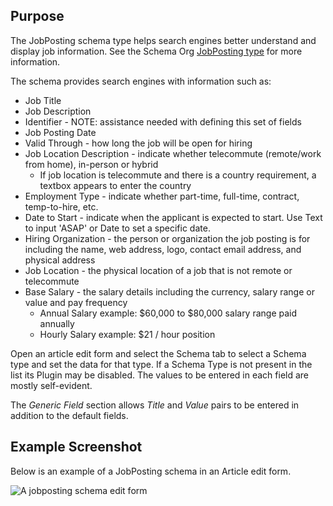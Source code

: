 <!-- Filename: J5.x:Schema_org/Type_JobPosting_-_Using_JobPosting_Plugin / Display title: Schema.org - JobPosting -->

## Purpose

The JobPosting schema type helps search engines better understand and display job information. See the Schema Org [JobPosting type](https://schema.org/JobPosting) for more information.

The schema provides search engines with information such as:

- Job Title
- Job Description
- Identifier - NOTE: assistance needed with defining this set of fields
- Job Posting Date
- Valid Through - how long the job will be open for hiring
- Job Location Description - indicate whether telecommute (remote/work from home), in-person or hybrid
    - If job location is telecommute and there is a country requirement, a textbox appears to enter the country 
- Employment Type - indicate whether part-time, full-time, contract, temp-to-hire, etc.
- Date to Start - indicate when the applicant is expected to start. Use Text to input 'ASAP' or Date to set a specific date.
- Hiring Organization - the person or organization the job posting is for including the name, web address, logo, contact email address, and physical address
- Job Location - the physical location of a job that is not remote or telecommute
- Base Salary - the salary details including the currency, salary range or value and pay frequency
    - Annual Salary example: $60,000 to $80,000 salary range paid annually
    - Hourly Salary example: $21 / hour position

Open an article edit form and select the Schema tab to select a Schema type and set the data for that type. If a Schema Type is not present in the list its Plugin may be disabled. The values to be entered in each field are mostly self-evident.

The *Generic Field* section allows *Title* and *Value* pairs to be entered in addition to the default fields.

## Example Screenshot

Below is an example of a JobPosting schema in an Article edit form.

![A jobposting schema edit form](../../../en/images/schemas/edit-schema-jobposting.png)
